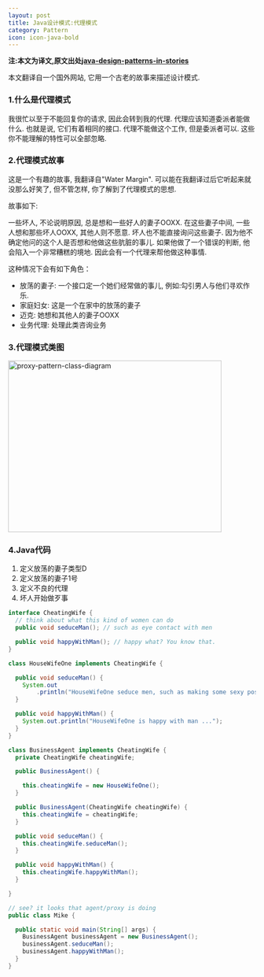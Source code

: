 ```yaml
---
layout: post
title: Java设计模式:代理模式
category: Pattern
icon: icon-java-bold
---
```


**注:本文为译文,原文出处[java-design-patterns-in-stories](http://www.programcreek.com/java-design-patterns-in-stories/)**

本文翻译自一个国外网站, 它用一个古老的故事来描述设计模式.



### **1.什么是代理模式**

我很忙以至于不能回复你的请求, 因此会转到我的代理. 代理应该知道委派者能做什么. 也就是说, 它们有着相同的接口. 代理不能做这个工作, 但是委派者可以. 这些你不能理解的特性可以全部忽略.

### **2.代理模式故事**

这是一个有趣的故事, 我翻译自"Water Margin". 可以能在我翻译过后它听起来就没那么好笑了, 但不管怎样, 你了解到了代理模式的思想.<br/>

故事如下:<br/>

一些坏人, 不论说明原因, 总是想和一些好人的妻子OOXX. 在这些妻子中间, 一些人想和那些坏人OOXX, 其他人则不愿意. 坏人也不能直接询问这些妻子. 因为他不确定他问的这个人是否想和他做这些肮脏的事儿. 如果他做了一个错误的判断, 他会陷入一个非常糟糕的境地. 因此会有一个代理来帮他做这种事情.<br/>

这种情况下会有如下角色：

- 放荡的妻子: 一个接口定一个她们经常做的事儿, 例如:勾引男人与他们寻欢作乐.
- 家庭妇女: 这是一个在家中的放荡的妻子
- 迈克: 她想和其他人的妻子OOXX
- 业务代理: 处理此类咨询业务

### **3.代理模式类图**

<img width="434" height="349" class="alignleft size-full wp-image-8106" alt="proxy-pattern-class-diagram" src="http://www.programcreek.com/wp-content/uploads/2009/10/proxy-pattern-class-diagram.jpg">

### **4.Java代码**

1. 定义放荡的妻子类型D
2. 定义放荡的妻子1号
3. 定义不良的代理
4. 坏人开始做歹事

``` java
interface CheatingWife {
  // think about what this kind of women can do
  public void seduceMan(); // such as eye contact with men

  public void happyWithMan(); // happy what? You know that.
}

class HouseWifeOne implements CheatingWife {

  public void seduceMan() {
    System.out
        .println("HouseWifeOne seduce men, such as making some sexy poses ...");
  }

  public void happyWithMan() {
    System.out.println("HouseWifeOne is happy with man ...");
  }
}

class BusinessAgent implements CheatingWife {
  private CheatingWife cheatingWife;

  public BusinessAgent() {

    this.cheatingWife = new HouseWifeOne();
  }

  public BusinessAgent(CheatingWife cheatingWife) {
    this.cheatingWife = cheatingWife;
  }

  public void seduceMan() {
    this.cheatingWife.seduceMan();
  }

  public void happyWithMan() {
    this.cheatingWife.happyWithMan();
  }

}

// see? it looks that agent/proxy is doing
public class Mike {

  public static void main(String[] args) {
    BusinessAgent businessAgent = new BusinessAgent();
    businessAgent.seduceMan();
    businessAgent.happyWithMan();
  }
}
```

